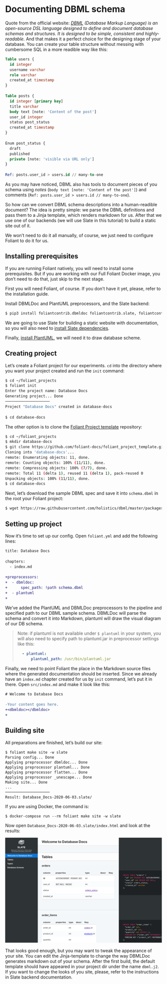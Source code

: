 # Documenting DBML schema

Quote from the official website: *[DBML](https://dbml.org/) (Database Markup Language) is an open-source DSL language designed to define and document database schemas and structures. It is designed to be simple, consistent and highly-readable.* And that makes it a perfect choice for the designing stage of your database. You can create your table structure without messing with cumbersome SQL in a more readible way like this:

```sql
Table users {
  id integer
  username varchar
  role varchar
  created_at timestamp
}

Table posts {
  id integer [primary key]
  title varchar
  body text [note: 'Content of the post']
  user_id integer
  status post_status
  created_at timestamp
}

Enum post_status {
  draft
  published
  private [note: 'visible via URL only']
}

Ref: posts.user_id > users.id // many-to-one
```

As you may have noticed, DBML also has tools to document pieces of you schema using *notes* (`body text [note: 'Content of the post']`) and comments (`Ref: posts.user_id > users.id // many-to-one`).

So how can we convert DBML schema descriptions into a human-readible document? The idea is pretty simple: we parse the DBML definitions and pass them to a Jinja template, which renders markdown for us. After that we use one of our backends (we will use <link src="../../backends/slate.md" title="Slate">Slate</link> in this tutorial) to build a static site out of it.

We won’t need to do it all manually, of course, we just need to configure Foliant to do it for us.

## Installing prerequisites

If you are running Foliant natively, you will need to install some prerequisites. But if you are working with our <link src="../../docker.md" title="Using different Foliant Docker images">Full Foliant Docker image</link>, you don’t need to do that, just skip to the <link title="Creating project">next stage</link>.

First you will need Foliant, of course. If you don’t have it yet, please, refer to the <link src="../../installation.md">installation guide</link>.

Install DBMLDoc and PlantUML preprocessors, and the Slate backend:

```bash
$ pip3 install foliantcontrib.dbmldoc foliantcontrib.slate, foliantcontrib.plantuml
```

We are going to use <link src="../../backends/slate.md" title="Slate">Slate</link> for building a static website with documentation, so you will also need to [install Slate dependencies](https://github.com/slatedocs/slate/wiki/Using-Slate-Natively).

Finally, [install PlantUML](https://plantuml.com/ru/starting), we will need it to draw database scheme.

## Creating project

Let’s create a Foliant project for our experiments. `cd` into the directory where you want your project created and run the `init` command:

```bash
$ cd ~/foliant_projects
$ foliant init
Enter the project name: Database Docs
Generating project... Done
────────────────────
Project "Database Docs" created in database-docs

$ cd database-docs
```

The other option is to clone the [Foliant Project template](https://github.com/foliant-docs/foliant_project_template/) repository:

```bash
$ cd ~/foliant_projects
$ mkdir database-docs
$ git clone https://github.com/foliant-docs/foliant_project_template.git database-docs
Cloning into 'database-docs'...
remote: Enumerating objects: 11, done.
remote: Counting objects: 100% (11/11), done.
remote: Compressing objects: 100% (7/7), done.
remote: Total 11 (delta 1), reused 11 (delta 1), pack-reused 0
Unpacking objects: 100% (11/11), done.
$ cd database-docs
```

Next, let’s download the sample DBML spec and save it into `schema.dbml` in the root your Foliant project:

```bash
$ wget https://raw.githubusercontent.com/holistics/dbml/master/packages/dbml-core/__tests__/parser/dbml-parse/input/general_schema.in.dbml -O schema.dbml
```

## Setting up project

Now it’s time to set up our config. Open `foliant.yml` and add the following lines:

```diff
title: Database Docs

chapters:
  - index.md

+preprocessors:
+  - dbmldoc:
+      spec_path: !path schema.dbml
+  - plantuml
+
```

We’ve added the PlantUML and DBMLDoc preprocessors to the pipeline and specified path to our DBML sample schema. DBMLDoc will parse the schema and convert it into Markdown, plantuml will draw the visual diagram of our DB schema.

> Note: if plantuml is not available under `$ plantuml` in your system, you will also need to specify path to plantuml.jar in preprocessor settings like this:
>
> ```yaml
>   - plantuml:
>       plantuml_path: /usr/bin/plantuml.jar
> ```

Finally, we need to point Foliant the place in the Markdown source files where the generated documentation should be inserted. Since we already have an `index.md` chapter created for us by `init` command, let’s put it in there. Open `src/index.md` and make it look like this:

```diff
# Welcome to Database Docs

-Your content goes here.
+<dbmldoc></dbmldoc>
+
```

## Building site

All preparations are finished, let’s build our site:

```
$ foliant make site -w slate
Parsing config... Done
Applying preprocessor dbmldoc... Done
Applying preprocessor plantuml... Done
Applying preprocessor flatten... Done
Applying preprocessor _unescape... Done
Making site... Done
...
────────────────────
Result: Database_Docs-2020-06-03.slate/
```

If you are using Docker, the command is:

```
$ docker-compose run --rm foliant make site -w slate
```

Now open `Database_Docs-2020-06-03.slate/index.html` and look at the results:

![](img/dbml.png)

That looks good enough, but you may want to tweak the appearance of your site. You can edit the Jinja-template to change the way DBMLDoc generates markdown out of your schema. After the first build, the default template should have appeared in your project dir under the name `dbml.j2`. If you want to change the looks of you site, please, refer to the instructions in <link src="../../backends/slate.md" title="Slate">Slate</link> backend documentation.
